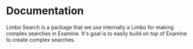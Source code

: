 # Documentation

Limbo Search is a package that we use internally a Limbo for making complex searches in Examine. It's goal is to easily build on top of Examine to create complex searches.
